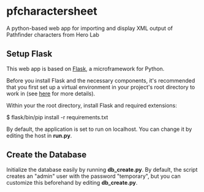 # pfcharactersheet
A python-based web app for importing and display XML output of Pathfinder characters from Hero Lab

<h2>Setup Flask</h2>

This web app is based on <a href="http://flask.pocoo.org/">Flask</a>, a microframework for Python. 

Before you install Flask and the necessary components, it's recommended that you first set up a virtual environment in your project's root directory to work in (see <a href="https://pypi.python.org/pypi/virtualenv">here</a> for more details).

Within your the root directory, install Flask and required extensions: 

$ flask/bin/pip install -r requirements.txt

By default, the application is set to run on localhost. You can change it by editing the host in <b>run.py</b>.

<h2>Create the Database</h2>

Initialize the database easily by running <b>db_create.py</b>. By default, the script creates an "admin" user with the password "temporary", but you can customize this beforehand by editing <b>db_create.py</b>.
